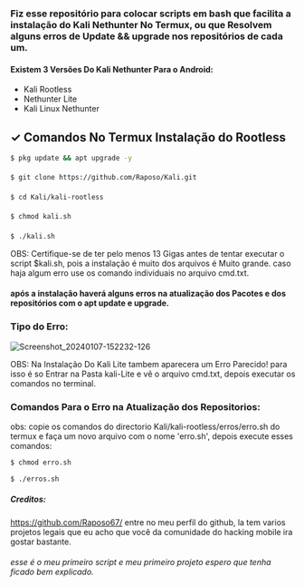 ### Fiz esse repositório para colocar scripts em bash que facilita a instalação do Kali Nethunter No Termux, ou que Resolvem alguns erros de Update && upgrade nos repositórios de cada um.
#### Existem 3 Versões Do Kali Nethunter Para o Android:
+ Kali Rootless
+ Nethunter Lite
+ Kali Linux Nethunter
## ✓ Comandos No Termux Instalação do Rootless

```bash
$ pkg update && apt upgrade -y
```
####

```bash
$ git clone https://github.com/Raposo/Kali.git
```
####
```bash
$ cd Kali/kali-rootless
```
####
```bash
$ chmod kali.sh
```
####
```bash
$ ./kali.sh
```
OBS: Certifique-se de ter pelo menos 13 Gigas antes de tentar executar o script $kali.sh, pois a instalação é muito dos arquivos é Muito grande. caso haja algum erro use os comando individuais no arquivo cmd.txt.

#### após a instalação haverá alguns erros na atualização dos Pacotes e dos repositórios com o apt update e upgrade.
### Tipo do Erro:
![Screenshot_20240107-152232-126](https://github.com/Raposo67/Kali/assets/114825370/52e819f0-77f6-4053-80bd-a0147a7aea08)

OBS: Na Instalação Do Kali Lite tambem aparecera um Erro Parecido!
para isso é so Entrar na Pasta kali-Lite e vê o arquivo cmd.txt, depois executar os comandos no terminal.

### Comandos Para o Erro na Atualização dos Repositorios:
obs: copie os comandos do directorio Kali/kali-rootless/erros/erro.sh do termux e faça um novo arquivo com o nome 'erro.sh', depois execute esses comandos:
```bash
$ chmod erro.sh
```
```bash
$ ./erros.sh
```
##### Creditos:
https://github.com/Raposo67/ 
entre no meu perfil do github, la tem varios projetos legais que eu acho que você da comunidade do hacking mobile ira gostar bastante.
###### esse é o meu primeiro script e meu primeiro projeto espero que tenha ficado bem explicado.

